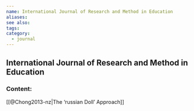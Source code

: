 ```yaml
---
name: International Journal of Research and Method in Education
aliases:
see also:
tags:
category:
  - journal
---
```


## International Journal of Research and Method in Education

### Content:
[[@Chong2013-nz|The ‘russian Doll’ Approach]]